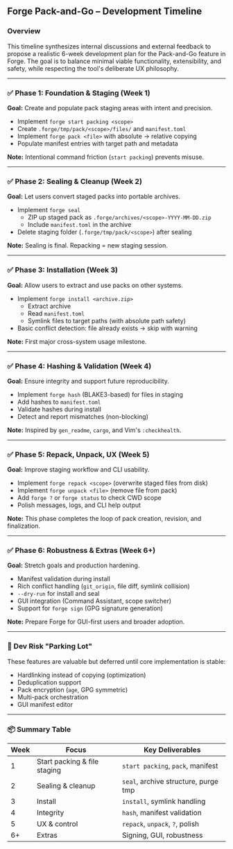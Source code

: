 ## Forge Pack-and-Go – Development Timeline

### Overview
This timeline synthesizes internal discussions and external feedback to propose a realistic 6-week development plan for the Pack-and-Go feature in Forge. The goal is to balance minimal viable functionality, extensibility, and safety, while respecting the tool's deliberate UX philosophy.

---

### ✅ Phase 1: Foundation & Staging (Week 1)
**Goal:** Create and populate pack staging areas with intent and precision.

- Implement `forge start packing <scope>`
- Create `.forge/tmp/pack/<scope>/files/` and `manifest.toml`
- Implement `forge pack <file>` with absolute → relative copying
- Populate manifest entries with target path and metadata

**Note:** Intentional command friction (`start packing`) prevents misuse.

---

### ✅ Phase 2: Sealing & Cleanup (Week 2)
**Goal:** Let users convert staged packs into portable archives.

- Implement `forge seal`
  - ZIP up staged pack as `.forge/archives/<scope>-YYYY-MM-DD.zip`
  - Include `manifest.toml` in the archive
- Delete staging folder (`.forge/tmp/pack/<scope>`) after sealing

**Note:** Sealing is final. Repacking = new staging session.

---

### ✅ Phase 3: Installation (Week 3)
**Goal:** Allow users to extract and use packs on other systems.

- Implement `forge install <archive.zip>`
  - Extract archive
  - Read `manifest.toml`
  - Symlink files to target paths (with absolute path safety)
- Basic conflict detection: file already exists → skip with warning

**Note:** First major cross-system usage milestone.

---

### ✅ Phase 4: Hashing & Validation (Week 4)
**Goal:** Ensure integrity and support future reproducibility.

- Implement `forge hash` (BLAKE3-based) for files in staging
- Add hashes to `manifest.toml`
- Validate hashes during install
- Detect and report mismatches (non-blocking)

**Note:** Inspired by `gen_readme`, `cargo`, and Vim's `:checkhealth`.

---

### ✅ Phase 5: Repack, Unpack, UX (Week 5)
**Goal:** Improve staging workflow and CLI usability.

- Implement `forge repack <scope>` (overwrite staged files from disk)
- Implement `forge unpack <file>` (remove file from pack)
- Add `forge ?` or `forge status` to check CWD scope
- Polish messages, logs, and CLI help output

**Note:** This phase completes the loop of pack creation, revision, and finalization.

---

### ✅ Phase 6: Robustness & Extras (Week 6+)
**Goal:** Stretch goals and production hardening.

- Manifest validation during install
- Rich conflict handling (`git_origin`, file diff, symlink collision)
- `--dry-run` for install and seal
- GUI integration (Command Assistant, scope switcher)
- Support for `forge sign` (GPG signature generation)

**Note:** Prepare Forge for GUI-first users and broader adoption.

---

### 🚧 Dev Risk "Parking Lot"
These features are valuable but deferred until core implementation is stable:

- Hardlinking instead of copying (optimization)
- Deduplication support
- Pack encryption (`age`, GPG symmetric)
- Multi-pack orchestration
- GUI manifest editor

---

### 📦 Summary Table
| Week | Focus                         | Key Deliverables                     |
|------|-------------------------------|--------------------------------------|
| 1    | Start packing & file staging | `start packing`, `pack`, manifest    |
| 2    | Sealing & cleanup            | `seal`, archive structure, purge tmp |
| 3    | Install                       | `install`, symlink handling          |
| 4    | Integrity                     | `hash`, manifest validation          |
| 5    | UX & control                  | `repack`, `unpack`, `?`, polish      |
| 6+   | Extras                        | Signing, GUI, robustness             |

